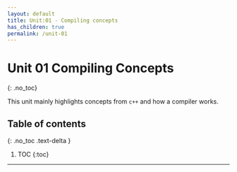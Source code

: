 ```yaml
---
layout: default
title: Unit:01 - Compiling concepts
has_children: true
permalink: /unit-01
---
```


# Unit 01 Compiling Concepts
{: .no_toc}

This unit mainly highlights concepts from `c++` and how a compiler works.

## Table of contents
{: .no_toc .text-delta }

1. TOC
{:toc}

---
